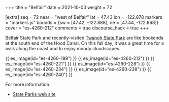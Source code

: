+++
title = "Belfair"
date = 2021-10-03
weight = 72

[extra]
seq = 72
near = "west of Belfair"
lat = 47.43
lon = -122.878
markers = "markers.js"
bounds = {sw = [47.42, -122.888], ne = [47.44, -122.868]}
cover = "es-4260-212"
comments = true
discourse_hack = true
+++

Belfair State Park and recently-visited [Twanoh State Park](../twanoh/) are like bookends at the south end of the Hood Canal. On this fall day, it was a great time for a walk along the coast and to enjoy moody cloudscapes.

 <!-- more -->

{{ es_image(id="es-4260-199") }}
{{ es_image(id="es-4260-212") }}
{{ es_image(id="es-4260-221") }}
{{ es_image(id="es-4260-228") }}
{{ es_image(id="es-4260-234") }}
{{ es_image(id="es-4260-238") }}
{{ es_image(id="es-4260-240") }}

For more information:

* [State Parks web site](https://parks.state.wa.us/475/Belfair)
